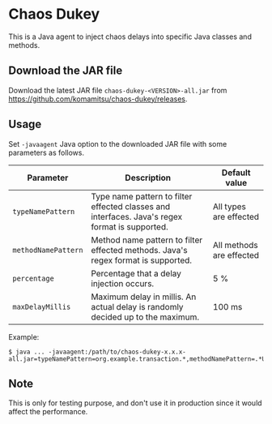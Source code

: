 # Chaos Dukey

This is a Java agent to inject chaos delays into specific Java classes and methods.

## Download the JAR file

Download the latest JAR file `chaos-dukey-<VERSION>-all.jar` from https://github.com/komamitsu/chaos-dukey/releases.

## Usage

Set `-javaagent` Java option to the downloaded JAR file with some parameters as follows.

| Parameter | Description | Default value |
| ---- | ---- | ---- |
| `typeNamePattern` | Type name pattern to filter effected classes and interfaces. Java's regex format is supported. | All types are effected |
| `methodNamePattern` | Method name pattern to filter effected methods. Java's regex format is supported. | All methods are effected |
| `percentage` | Percentage that a delay injection occurs. | 5 % |
| `maxDelayMillis` | Maximum delay in millis. An actual delay is randomly decided up to the maximum. | 100 ms |

Example:
```
$ java ... -javaagent:/path/to/chaos-dukey-x.x.x-all.jar=typeNamePattern=org.example.transaction.*,methodNamePattern=.*Update,percentage=15,maxDelayMillis=250
```

## Note

This is only for testing purpose, and don't use it in production since it would affect the performance.

